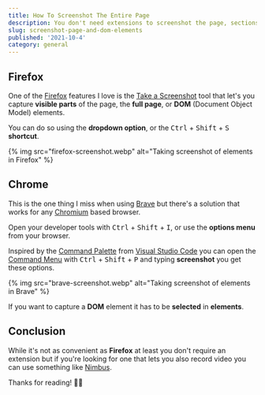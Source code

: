 ```yaml
---
title: How To Screenshot The Entire Page
description: You don't need extensions to screenshot the page, sections and elements.
slug: screenshot-page-and-dom-elements
published: '2021-10-4'
category: general
---
```


## Firefox

One of the [Firefox](https://www.mozilla.org/en-US/firefox/new/) features I love is the [Take a Screenshot](https://support.mozilla.org/en-US/kb/take-screenshots-firefox) tool that let's you capture **visible parts** of the page, the **full page**, or **DOM** (Document Object Model) elements.

You can do so using the **dropdown option**, or the <kbd>Ctrl</kbd> + <kbd>Shift</kbd> + <kbd>S</kbd> **shortcut**.

{% img src="firefox-screenshot.webp" alt="Taking screenshot of elements in Firefox" %}

## Chrome

This is the one thing I miss when using [Brave](https://brave.com/) but there's a solution that works for any [Chromium](<https://en.wikipedia.org/wiki/Chromium_(web_browser)>) based browser.

Open your developer tools with <kbd>Ctrl</kbd> + <kbd>Shift</kbd> + <kbd>I</kbd>, or use the **options menu** from your browser.

Inspired by the [Command Palette](https://code.visualstudio.com/docs/getstarted/userinterface#_command-palette) from [Visual Studio Code](https://code.visualstudio.com/) you can open the [Command Menu](https://developer.chrome.com/docs/devtools/command-menu/) with <kbd>Ctrl</kbd> + <kbd>Shift</kbd> + <kbd>P</kbd> and typing **screenshot** you get these options.

{% img src="brave-screenshot.webp" alt="Taking screenshot of elements in Brave" %}

If you want to capture a **DOM** element it has to be **selected** in **elements**.

## Conclusion

While it's not as convenient as **Firefox** at least you don't require an extension but if you're looking for one that lets you also record video you can use something like [Nimbus](https://chrome.google.com/webstore/detail/nimbus-screenshot-screen/bpconcjcammlapcogcnnelfmaeghhagj?hl=en).

Thanks for reading! 🏄‍♀️
